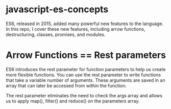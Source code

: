 # javascript-es-concepts
ES6, released in 2015, added many powerful new features to the language. In this repo, I cover these new features, including arrow functions, destructuring, classes, promises, and modules.


# Arrow Functions == Rest parameters
ES6 introduces the rest parameter for function parameters to help us create more flexible functions. You can use the rest parameter to write functions that take a variable number of arguments. These arguments are saved in an array that can later be accessed from within the function.

The rest parameter eliminates the need to check the args array and allows us to apply map(), filter() and reduce() on the parameters array.


